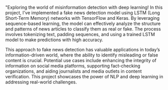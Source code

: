 "Exploring the world of misinformation detection with deep learning! In this project, I've implemented a fake news detection model using LSTM (Long Short-Term Memory) networks with TensorFlow and Keras. By leveraging sequence-based learning, the model can effectively analyze the structure and patterns of news articles to classify them as real or fake. The process involves tokenizing text, padding sequences, and using a trained LSTM model to make predictions with high accuracy.

This approach to fake news detection has valuable applications in today’s information-driven world, where the ability to identify misleading or false content is crucial. Potential use cases include enhancing the integrity of information on social media platforms, supporting fact-checking organizations, and aiding journalists and media outlets in content verification. This project showcases the power of NLP and deep learning in addressing real-world challenges. 

